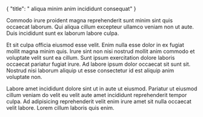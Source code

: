 {
  "title": " aliqua minim anim incididunt consequat"
}

Commodo irure proident magna reprehenderit sunt minim sint quis occaecat laborum. Qui aliqua cillum excepteur ullamco veniam non ut aute. Duis incididunt sunt ex laborum labore culpa.

Et sit culpa officia eiusmod esse velit. Enim nulla esse dolor in ex fugiat mollit magna minim quis. Irure sint non nisi nostrud mollit anim commodo et voluptate velit sunt ea cillum. Sunt ipsum exercitation dolore laboris occaecat pariatur fugiat irure. Ad labore ipsum dolor occaecat sit sunt sit. Nostrud nisi laborum aliquip ut esse consectetur id est aliquip anim voluptate non.

Labore amet incididunt dolore sint ut in aute ut eiusmod. Pariatur ut eiusmod cillum veniam do velit eu velit aute amet incididunt reprehenderit tempor culpa. Ad adipisicing reprehenderit velit enim irure amet sit nulla occaecat velit labore. Lorem cillum laboris quis enim.